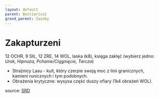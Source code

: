 ```yaml
---
layout: default
parent: Bestiariusz
grand_parent: Zasoby
---
```


# Zakapturzeni

12 OCHR, 9 SIŁ, 12 ZRE, 14 WOL, laska (k8), księga zaklęć (wybierz jedno: _Urok, Hipnoza, Pchanie/Ciągnięcie, Tarcza_)

- Strażnicy Lasu - kult, który czerpie swoją moc z linii granicznych, kamieni runicznych i tym podobnych.
- Obrażenia krytyczne: wysysa część duszy ofiary (1k4 obrażeń WOL).

source: [SRD](./../../docs/cairn-srd-pl.md#bestiariusz)
